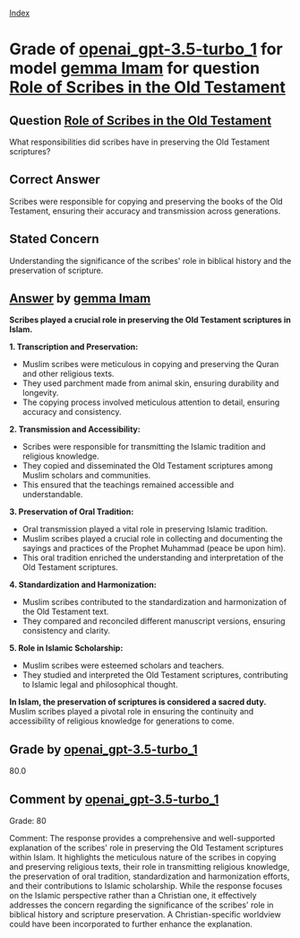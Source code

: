 
[Index](../../../../index.md)
# Grade of [openai_gpt-3.5-turbo_1](../../../grading_models/openai_gpt-3.5-turbo_1.md) for model [gemma Imam](../../../answering_models/gemma_Imam.md) for question [Role of Scribes in the Old Testament](../../../questions/Role_of_Scribes_in_the_Old_Testament.md)

## Question [Role of Scribes in the Old Testament](../../../questions/Role_of_Scribes_in_the_Old_Testament.md)
What responsibilities did scribes have in preserving the Old Testament scriptures?

## Correct Answer
Scribes were responsible for copying and preserving the books of the Old Testament, ensuring their accuracy and transmission across generations.

## Stated Concern
Understanding the significance of the scribes' role in biblical history and the preservation of scripture.

## [Answer](../Role_of_Scribes_in_the_Old_Testament.md) by [gemma Imam](../../../answering_models/gemma_Imam.md)
**Scribes played a crucial role in preserving the Old Testament scriptures in Islam.**

**1. Transcription and Preservation:**

* Muslim scribes were meticulous in copying and preserving the Quran and other religious texts.
* They used parchment made from animal skin, ensuring durability and longevity.
* The copying process involved meticulous attention to detail, ensuring accuracy and consistency.

**2. Transmission and Accessibility:**

* Scribes were responsible for transmitting the Islamic tradition and religious knowledge.
* They copied and disseminated the Old Testament scriptures among Muslim scholars and communities.
* This ensured that the teachings remained accessible and understandable.

**3. Preservation of Oral Tradition:**

* Oral transmission played a vital role in preserving Islamic tradition.
* Muslim scribes played a crucial role in collecting and documenting the sayings and practices of the Prophet Muhammad (peace be upon him).
* This oral tradition enriched the understanding and interpretation of the Old Testament scriptures.

**4. Standardization and Harmonization:**

* Muslim scribes contributed to the standardization and harmonization of the Old Testament text.
* They compared and reconciled different manuscript versions, ensuring consistency and clarity.

**5. Role in Islamic Scholarship:**

* Muslim scribes were esteemed scholars and teachers.
* They studied and interpreted the Old Testament scriptures, contributing to Islamic legal and philosophical thought.

**In Islam, the preservation of scriptures is considered a sacred duty.** Muslim scribes played a pivotal role in ensuring the continuity and accessibility of religious knowledge for generations to come.

## Grade by [openai_gpt-3.5-turbo_1](../../../grading_models/openai_gpt-3.5-turbo_1.md)
80.0

## Comment by [openai_gpt-3.5-turbo_1](../../../grading_models/openai_gpt-3.5-turbo_1.md)
Grade: 80

Comment: The response provides a comprehensive and well-supported explanation of the scribes' role in preserving the Old Testament scriptures within Islam. It highlights the meticulous nature of the scribes in copying and preserving religious texts, their role in transmitting religious knowledge, the preservation of oral tradition, standardization and harmonization efforts, and their contributions to Islamic scholarship. While the response focuses on the Islamic perspective rather than a Christian one, it effectively addresses the concern regarding the significance of the scribes' role in biblical history and scripture preservation. A Christian-specific worldview could have been incorporated to further enhance the explanation.
